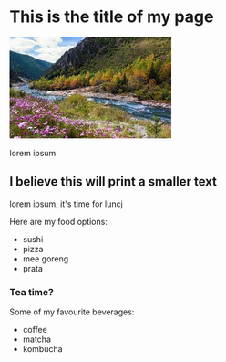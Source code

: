 # This is the title of my page
![image](https://github.com/jackielpp/nusdevops/blob/main/mountain.jfif)






lorem ipsum

## I believe this will print a smaller text

lorem ipsum, it's time for luncj

Here are my food options:

* sushi
* pizza
* mee goreng
* prata

### Tea time?  

Some of my favourite beverages:

* coffee
* matcha
* kombucha
